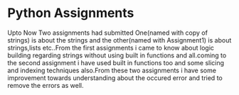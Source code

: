 
# Python Assignments

Upto Now Two assignments had submitted One(named with copy of strings) is about the strings and the other(named with Assignment1) is about strings,lists etc..From the first assignments i came to know about logic building regarding strings without using built in functions and all.coming to the second assignment i have used built in functions too and some slicing and indexing techniques also.From these two assignments i have some improvement towards understanding about the occured error and tried to remove the errors as well.



